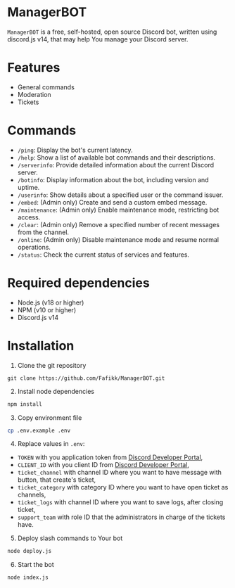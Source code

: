 # ManagerBOT

`ManagerBOT` is a free, self-hosted, open source Discord bot, written using discord.js v14, that may help You manage your Discord server.

# Features
- General commands
- Moderation
- Tickets

# Commands

-   `/ping`: Display the bot's current latency.
-   `/help`: Show a list of available bot commands and their descriptions.
-   `/serverinfo`: Provide detailed information about the current Discord server.
-   `/botinfo`: Display information about the bot, including version and uptime.
-   `/userinfo`: Show details about a specified user or the command issuer.
-   `/embed`: (Admin only) Create and send a custom embed message.
-   `/maintenance`: (Admin only) Enable maintenance mode, restricting bot access.
-   `/clear`: (Admin only) Remove a specified number of recent messages from the channel.
-   `/online`: (Admin only) Disable maintenance mode and resume normal operations.
-   `/status`: Check the current status of services and features.

# Required dependencies

-   Node.js (v18 or higher)
-   NPM (v10 or higher)
-   Discord.js v14

# Installation

1. Clone the git repository
```git
git clone https://github.com/Fafikk/ManagerBOT.git
```

2. Install node dependencies
```bash
npm install
```

3. Copy environment file
```bash
cp .env.example .env
```

4. Replace values in `.env`:
- `TOKEN` with you application token from [Discord Developer Portal](https://discord.com/developers/applications),
- `CLIENT_ID` with you client ID from [Discord Developer Portal](https://discord.com/developers/applications),
- `ticket_channel` with channel ID where you want to have message with button, that create's ticket,
- `ticket_category` with category ID where you want to have open ticket as channels,
- `ticket_logs` with channel ID where you want to save logs, after closing ticket,
- `support_team` with role ID that the administrators in charge of the tickets have.

5. Deploy slash commands to Your bot
```bash
node deploy.js
```

6. Start the bot
```bash
node index.js
```